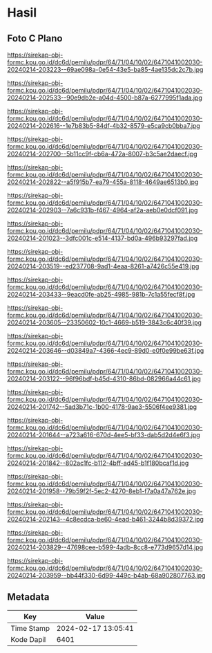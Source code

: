 # Hasil

## Foto C Plano

https://sirekap-obj-formc.kpu.go.id/dc6d/pemilu/pdpr/64/71/04/10/02/6471041002030-20240214-203223--69ae098a-0e54-43e5-ba85-4ae135dc2c7b.jpg

https://sirekap-obj-formc.kpu.go.id/dc6d/pemilu/pdpr/64/71/04/10/02/6471041002030-20240214-202533--90e9db2e-a04d-4500-b87a-6277995f1ada.jpg

https://sirekap-obj-formc.kpu.go.id/dc6d/pemilu/pdpr/64/71/04/10/02/6471041002030-20240214-202616--1e7b83b5-84df-4b32-8579-e5ca9cb0bba7.jpg

https://sirekap-obj-formc.kpu.go.id/dc6d/pemilu/pdpr/64/71/04/10/02/6471041002030-20240214-202700--5b11cc9f-cb6a-472a-8007-b3c5ae2daecf.jpg

https://sirekap-obj-formc.kpu.go.id/dc6d/pemilu/pdpr/64/71/04/10/02/6471041002030-20240214-202822--a5f915b7-ea79-455a-8118-4649ae6513b0.jpg

https://sirekap-obj-formc.kpu.go.id/dc6d/pemilu/pdpr/64/71/04/10/02/6471041002030-20240214-202903--7a6c931b-f467-4964-af2a-aeb0e0dcf091.jpg

https://sirekap-obj-formc.kpu.go.id/dc6d/pemilu/pdpr/64/71/04/10/02/6471041002030-20240214-201023--3dfc001c-e514-4137-bd0a-496b93297fad.jpg

https://sirekap-obj-formc.kpu.go.id/dc6d/pemilu/pdpr/64/71/04/10/02/6471041002030-20240214-203519--ed237708-9ad1-4eaa-8261-a7426c55e419.jpg

https://sirekap-obj-formc.kpu.go.id/dc6d/pemilu/pdpr/64/71/04/10/02/6471041002030-20240214-203433--9eacd0fe-ab25-4985-981b-7c1a55fecf8f.jpg

https://sirekap-obj-formc.kpu.go.id/dc6d/pemilu/pdpr/64/71/04/10/02/6471041002030-20240214-203605--23350602-10c1-4669-b519-3843c6c40f39.jpg

https://sirekap-obj-formc.kpu.go.id/dc6d/pemilu/pdpr/64/71/04/10/02/6471041002030-20240214-203646--d03849a7-4366-4ec9-89d0-e0f0e99be63f.jpg

https://sirekap-obj-formc.kpu.go.id/dc6d/pemilu/pdpr/64/71/04/10/02/6471041002030-20240214-203122--96f96bdf-b45d-4310-86bd-082966a44c61.jpg

https://sirekap-obj-formc.kpu.go.id/dc6d/pemilu/pdpr/64/71/04/10/02/6471041002030-20240214-201742--5ad3b71c-1b00-4178-9ae3-5506f4ee9381.jpg

https://sirekap-obj-formc.kpu.go.id/dc6d/pemilu/pdpr/64/71/04/10/02/6471041002030-20240214-201644--a723a616-670d-4ee5-bf33-dab5d2d4e6f3.jpg

https://sirekap-obj-formc.kpu.go.id/dc6d/pemilu/pdpr/64/71/04/10/02/6471041002030-20240214-201842--802ac1fc-b112-4bff-ad45-b1f180bcaf1d.jpg

https://sirekap-obj-formc.kpu.go.id/dc6d/pemilu/pdpr/64/71/04/10/02/6471041002030-20240214-201958--79b59f2f-5ec2-4270-8eb1-f7a0a47a762e.jpg

https://sirekap-obj-formc.kpu.go.id/dc6d/pemilu/pdpr/64/71/04/10/02/6471041002030-20240214-202143--4c8ecdca-be60-4ead-b461-3244b8d39372.jpg

https://sirekap-obj-formc.kpu.go.id/dc6d/pemilu/pdpr/64/71/04/10/02/6471041002030-20240214-203829--47698cee-b599-4adb-8cc8-e773d9657d14.jpg

https://sirekap-obj-formc.kpu.go.id/dc6d/pemilu/pdpr/64/71/04/10/02/6471041002030-20240214-203959--bb44f330-6d99-449c-b4ab-68a902807763.jpg


## Metadata

| Key        | Value               |
| ---------- | ------------------- |
| Time Stamp | 2024-02-17 13:05:41 |
| Kode Dapil | 6401                |



